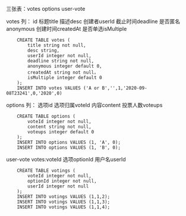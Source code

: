 三张表：votes options user-vote

votes
列： id    标题title 描述desc 创建者userId 截止时间deadline 是否匿名anonymous 创建时间createdAt 是否单选isMultiple
```sqlite
    CREATE TABLE votes (
        title string not null,
        desc string,
        userId integer not null,
        deadline string not null,
        anonymous integer default 0,
        createdAt string not null，
        isMultiple integer default 0
    );
    INSERT INTO votes VALUES ('A or B','',1,'2020-09-08T23241',0,'2020',0)
```
options
列： 选项id 选项归属voteId 内容content 投票人数voteups
```sqlite
    CREATE TABLE options (
        voteId integer not null,
        content string not null,
        voteups integer default 0
    );
    INSERT INTO options VALUES (1, 'A', 0);
    INSERT INTO options VALUES (1, 'B', 0);
```
user-vote
votes:voteId 选项optionId  用户名userId
```sqlite
    CREATE TABLE votings (
        voteId integer not null,
        optionId integer not null,
        userId integer not null
    );
    INSERT INTO votings VALUES (1,1,2);
    INSERT INTO votings VALUES (1,1,3);
    INSERT INTO votings VALUES (1,1,4);
```
